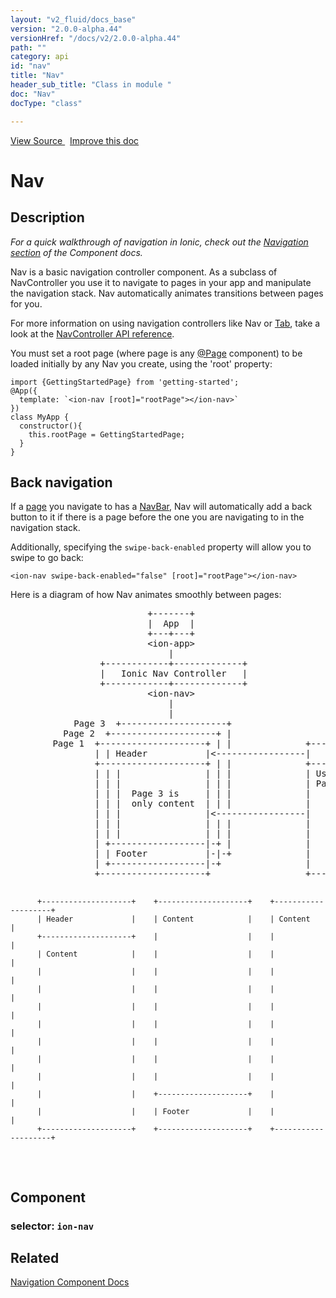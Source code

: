 ```yaml
---
layout: "v2_fluid/docs_base"
version: "2.0.0-alpha.44"
versionHref: "/docs/v2/2.0.0-alpha.44"
path: ""
category: api
id: "nav"
title: "Nav"
header_sub_title: "Class in module "
doc: "Nav"
docType: "class"

---
```





<div class="improve-docs">
<a href='http://github.com/driftyco/ionic2/tree/master/ionic/components/nav/nav.ts#L7'>
View Source
</a>
&nbsp;
<a href='http://github.com/driftyco/ionic2/edit/master/ionic/components/nav/nav.ts#L7'>
Improve this doc
</a>
</div>





<h1 class="api-title">


Nav






</h1>






<!-- description -->
<h2>Description</h2>

<p><em>For a quick walkthrough of navigation in Ionic, check out the
<a href="../../../../components/#navigation">Navigation section</a> of the Component
docs.</em></p>
<p>Nav is a basic navigation controller component.  As a subclass of NavController
you use it to navigate to pages in your app and manipulate the navigation stack.
Nav automatically animates transitions between pages for you.</p>
<p>For more information on using navigation controllers like Nav or <a href="../../Tabs/Tab/">Tab</a>,
take a look at the <a href="../NavController/">NavController API reference</a>.</p>
<p>You must set a root page (where page is any <a href="../../config/Page/">@Page</a>
component) to be loaded initially by any Nav you create, using
the &#39;root&#39; property:</p>
<pre><code class="lang-ts">import {GettingStartedPage} from &#39;getting-started&#39;;
@App({
  template: `&lt;ion-nav [root]=&quot;rootPage&quot;&gt;&lt;/ion-nav&gt;`
})
class MyApp {
  constructor(){
    this.rootPage = GettingStartedPage;
  }
}
</code></pre>
<p><h2 id="back_navigation">Back navigation</h2>
If a <a href="../NavController/#creating_pages">page</a> you navigate to has a <a href="../NavBar/">NavBar</a>,
Nav will automatically add a back button to it if there is a page
before the one you are navigating to in the navigation stack.</p>
<p>Additionally, specifying the <code>swipe-back-enabled</code> property will allow you to
swipe to go back:</p>
<pre><code class="lang-html">&lt;ion-nav swipe-back-enabled=&quot;false&quot; [root]=&quot;rootPage&quot;&gt;&lt;/ion-nav&gt;
</code></pre>
<p>Here is a diagram of how Nav animates smoothly between pages:</p>
<div class="highlight less-margin">
  <pre>
                          +-------+
                          |  App  |
                          +---+---+
                          &lt;ion-app&gt;
                              |
                 +------------+-------------+
                 |   Ionic Nav Controller   |
                 +------------+-------------+
                          &lt;ion-nav&gt;
                              |
                              |
            Page 3  +--------------------+                     LoginPage
          Page 2  +--------------------+ |
        Page 1  +--------------------+ | |              +--------------------+
                | | Header           |&lt;-----------------|       Login        |
                +--------------------+ | |              +--------------------+
                | | |                | | |              | Username:          |
                | | |                | | |              | Password:          |
                | | |  Page 3 is     | | |              |                    |
                | | |  only content  | | |              |                    |
                | | |                |&lt;-----------------|                    |
                | | |                | | |              |                    |
                | | |                | | |              |                    |
                | +------------------|-+ |              |                    |
                | | Footer           |-|-+              |                    |
                | +------------------|-+                |                    |
                +--------------------+                  +--------------------+

          +--------------------+    +--------------------+    +--------------------+
          | Header             |    | Content            |    | Content            |
          +--------------------+    |                    |    |                    |
          | Content            |    |                    |    |                    |
          |                    |    |                    |    |                    |
          |                    |    |                    |    |                    |
          |                    |    |                    |    |                    |
          |                    |    |                    |    |                    |
          |                    |    |                    |    |                    |
          |                    |    |                    |    |                    |
          |                    |    |                    |    |                    |
          |                    |    +--------------------+    |                    |
          |                    |    | Footer             |    |                    |
          +--------------------+    +--------------------+    +--------------------+

  </pre>
</div>

<h2>Component</h2>
<h3>selector: <code>ion-nav</code></h3>
<!-- @usage tag -->


<!-- @property tags -->


<!-- methods on the class --><!-- related link -->

<h2>Related</h2>

<a href='/docs/v2/components#navigation'>Navigation Component Docs</a><!-- end content block -->


<!-- end body block -->

